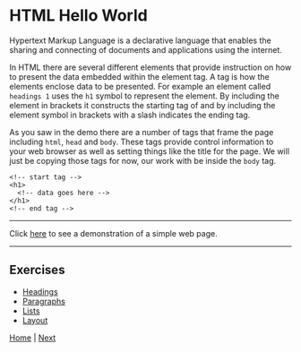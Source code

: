 # HTML Hello World

Hypertext Markup Language is a declarative language that enables the sharing and connecting of documents and applications using the internet.

In HTML there are several different elements that provide instruction on how to
present the data embedded within the element tag.
A tag is how the elements enclose data to be presented.
For example an element called `headings 1` uses the `h1` symbol to represent the element.
By including the element in brackets it constructs the starting tag of and by including the element symbol in brackets with a slash indicates the ending tag.

As you saw in the demo there are a number of tags that frame the page including `html`, `head` and `body`.
These tags provide control information to your web browser as well as setting things like the title for the page.
We will just be copying those tags for now, our work with be inside the `body` tag.
```
<!-- start tag -->
<h1>
  <!-- data goes here -->
</h1>
<!-- end tag -->
```

---

Click [here](demo) to see a demonstration of a simple web page.

---
## Exercises

- [Headings](1)
- [Paragraphs](2)
- [Lists](3)
- [Layout](4)

[Home](/) | [Next](/2-first-web-site/)
